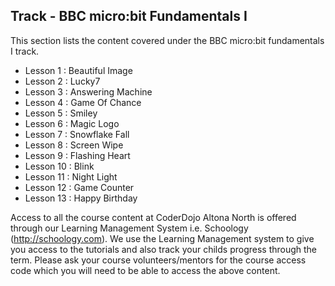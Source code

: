 
## Track - BBC micro:bit Fundamentals I

This section lists the content covered under the BBC micro:bit fundamentals I track.

- Lesson 1  : Beautiful Image
- Lesson 2  : Lucky7
- Lesson 3  : Answering Machine
- Lesson 4  : Game Of Chance
- Lesson 5  : Smiley
- Lesson 6  : Magic Logo
- Lesson 7  : Snowflake Fall
- Lesson 8  : Screen Wipe
- Lesson 9  : Flashing Heart
- Lesson 10 : Blink
- Lesson 11 : Night Light
- Lesson 12 : Game Counter
- Lesson 13 : Happy Birthday

Access to all the course content at CoderDojo Altona North is offered through our Learning Management System i.e. Schoology (http://schoology.com). We use the Learning Management system to give you access to the tutorials and also track your childs progress through the term. Please ask your course volunteers/mentors for the course access code which you will need to be able to access the above content. 

